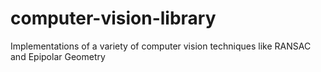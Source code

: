 # computer-vision-library
Implementations of a variety of computer vision techniques like RANSAC and Epipolar Geometry
